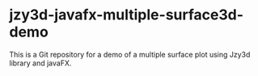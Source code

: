 jzy3d-javafx-multiple-surface3d-demo
==========

This is a Git repository for a demo of a multiple surface plot using Jzy3d library and javaFX.
